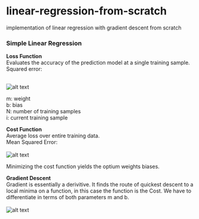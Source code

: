 # linear-regression-from-scratch
implementation of linear regression with gradient descent from scratch

### Simple Linear Regression



**Loss Function**
<br>Evaluates the accuracy of the prediction model at a single training sample. 
<br>Squared error: <br><br>

![alt text](https://github.com/sesankmallikarjuna/linear-regression-from-scratch/blob/master/readme_files/LossFunc.png)


m: weight
<br>b: bias
<br>N: number of training samples
<br>i: current training sample

**Cost Function**
<br>Average loss over entire training data.
<br>Mean Squared Error:<br><br>
![alt text](https://github.com/sesankmallikarjuna/linear-regression-from-scratch/blob/master/readme_files/Cost.png)


Minimizing the cost function yields the optium weights biases.


**Gradient Descent**
<br>Gradient is essentially a derivitive. It finds the route of quickest descent to a local minima on a function, in this case the function is the Cost. We have to differentiate in terms of both parameters m and b.
<br><br>
![alt text](https://github.com/sesankmallikarjuna/linear-regression-from-scratch/blob/master/readme_files/grads.png)

